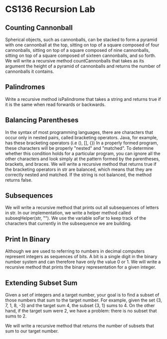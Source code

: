 # CS136 Recursion Lab

## Counting Cannonball 
Spherical objects, such as cannonballs, can be stacked to form a pyramid with one cannonball at the top, sitting on top of a square composed of four cannonballs, sitting on top of a square composed of nine cannonballs, sitting on top of a square composed of sixteen cannonballs, and so forth. We will write a recursive method countCannonballs that takes as its argument the height of a pyramid of cannonballs and returns the number of cannonballs it contains.

## Palindromes
Write a recursive method isPalindrome that takes a string and returns true if it is the same when read forwards or backwards.

## Balancing Parentheses
In the syntax of most programming languages, there are characters that occur only in nested pairs, called bracketing operators. Java, for example, has these bracketing operators (i.e (), [], {})
In a properly formed program, these characters will be properly "nested" and "matched". To determine whether this condition holds for a particular program, you can ignore all the other characters and look simply at the pattern formed by the parentheses, brackets, and braces.
We will write a recursive method that returns true if the bracketing operators in str are balanced, which means that they are correctly nested and matched. If the string is not balanced, the method returns false.

## Subsequences
We will write a recursive method that prints out all subsequences of letters in str. In our implementation, we write a helper method called subseqHelper(str, ""). We use the variable soFar to keep track of the characters that currently in the subsequence we are building.

## Print In Binary
Although we are used to referring to numbers in decimal computers represent integers as sequences of bits. A bit is a single digit in the binary number system and can therefore have only the value 0 or 1.
We will write a recursive method that prints the binary representation for a given integer.

## Extending Subset Sum
Given a set of integers and a target number, your goal is to find a subset of those numbers that sum to the target number. For example, given the set {3, 7, 1, 8, -3} and the target sum 4, the subset {3, 1} sums to 4. On the other hand, if the target sum were 2, we have a problem: there is no subset that sums to 2.

We will write a recursive method that returns the number of subsets that sum to our target number.
